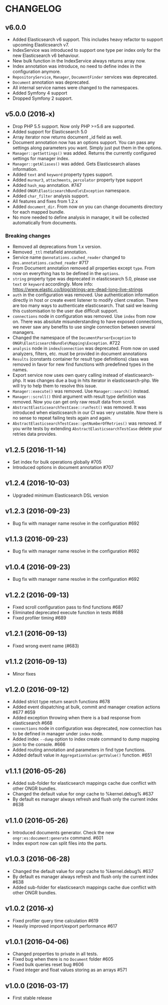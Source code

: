 # CHANGELOG
## v6.0.0
- Added Elasticsearch v6 support. This includes heavy refactor to support upcoming Elasticsearch v7.
- IndexService was introduced to support one type per index only for the new Elasticsearch v6 behaviour.
- New bulk function in the IndexService always returns array now.
- Index annotation was introduce, no need to define index in the configuration anymore.
- `RepositoryService`, `Manager`, `DocumentFinder` services was deprecated.
- `Document` annotation was deprecated.
- All internal service names were changed to the namespaces.
- Added Symfony 4 support
- Dropped Symfony 2 support.

## v5.0.0 (2016-x)
- Drop PHP 5.5 support. Now only PHP >=5.6 are supported.
- Added support for Elasticsearch 5.0
- Array iterator now returns document _id field as well.
- Document annotation now has an options support.
You can pass any settings along parameters you want. Simply just put them in the options.
- `Manager::getSettings()` was added. Returns the currently configured settings for manager index.
- `Manager::getAliases()` was added. Gets Elasticsearch aliases information.
- Added `text` and `keyword` property types support.
- Added `murmur3`, `attachments`, `percolator` property type support
- Added `hash_map` annotation. #747
- Added `ONGR\ElasticsearchBundle\Exception` namespace.
- Added `char_filter` analysis support.
- All features and fixes from 1.2.x
- Added `document_dir`. From now on you can change documents directory for each mapped bundle.
- No more needed to define analysis in manager, it will be collected automatically from documents.

### Breaking changes
- Removed all deprecations from 1.x version.
- Removed `_ttl` metafield annotation.
- Service name `@annotations.cached_reader` changed to `@es.annotations.cached_reader` #717
- From Document annotation removed all properties except `type`. From now on everything has to be defined in the `options`.
- `string` property type was deprecated in elasticsearch 5.0, please use `text` or `keyword` accordingly.
 More info: https://www.elastic.co/blog/strings-are-dead-long-live-strings
- `auth` in the configuration was removed. Use authentication information directly in host or create event listener
 to modify client creation. There are too many ways to authenticate elasticsearch. That said we leaving this customisation to the user due difficult support. 
- `connections` node in configuration was removed. Use `index` from now on. There was absolute
 misunderstanding to have exposed connections, we never saw any benefits to use single connection
 between several managers.  
- Changed the namespace of the `DocumentParserException` to `ONGR\ElasticsearchBundle\Mapping\Exception`. #722
- `analysis` node in `index`/`connection` was deprecated. From now on used analyzers, filters, etc. must be provided in document annotations
- `Results` (constants container for result type definitions) class was removed in favor for
 new find functions with predefined types in the names.
- Export service now uses own query calling instead of elasticsearch-php. It was changes due a bug
 in hits iterator in elasticsearch-php. We will try to help them to resolve this issue.
- `Manager::execute()` was removed. Use `Manager::search()` instead.
- `Manager::scroll()` third argument with result type definition was removed.
 Now you can get only raw result data from scroll.
- `AbstractElasticsearchTestCase::runTest()` was removed. It was introduced when elasticsearch
 in our CI was very unstable. Now there is no sense to repeat failing tests again and again.
- `AbstractElasticsearchTestCase::getNumberOfRetries()` was removed.
 If you write tests by extending `AbstractElasticsearchTestCase` delete your retries data provides.

## v1.2.5 (2016-11-14)
- Set index for bulk operations globally #705
- Introduced options in document annotation #707

## v1.2.4 (2016-10-03)
- Upgraded minimum Elasticsearch DSL version

## v1.2.3 (2016-09-23)
- Bug fix with manager name resolve in the configuration #692

## v1.1.3 (2016-09-23)
- Bug fix with manager name resolve in the configuration #692

## v1.0.4 (2016-09-23)
- Bug fix with manager name resolve in the configuration #692

## v1.2.2 (2016-09-13)
- Fixed scroll configuration pass to find functions #687
- Eliminated deprecated execute function in tests #688
- Fixed profiler timing #689

## v1.2.1 (2016-09-13)
- Fixed wrong event name (#683)

## v1.1.2 (2016-09-13)
- Minor fixes

## v1.2.0 (2016-09-12)
- Added strict type return search functions #678
- Added event dispatching at bulk, commit and manager creation actions #677 #659
- Added exception throwing when there is a bad response from elasticsearch #668
- `connections` node in configuration was deprecated, now connection has to be defined in manager under `index` node. 
- Added index `--dump` option to index create command to dump mapping json to the console. #666
- Added routing annotation and parameters in find type functions.
- Added default value in `AggregationValue:getValue()` function. #651

## v1.1.1 (2016-05-26)
- Added sub-folder for elasticsearch mappings cache due conflict with other ONGR bundles.
- Changed the default value for ongr cache to %kernel.debug% #637
- By default es manager always refresh and flush only the current index #638

## v1.1.0 (2016-05-26)
- Introduced documents generator. Check the new `ongr:es:document:generate` command. #601
- Index export now can split files into the parts.

## v1.0.3 (2016-06-28)
- Changed the default value for ongr cache to %kernel.debug% #637
- By default es manager always refresh and flush only the current index #638
- Added sub-folder for elasticsearch mappings cache due conflict with other ONGR bundles.

## v1.0.2 (2016-x)
- Fixed profiler query time calculation #619
- Heavily improved import/export performance #617

## v1.0.1 (2016-04-06)
- Changed properties to private in all tests.
- Fixed bug when there is no `Document` folder #605
- Fixed bulk queries reset bug #606
- Fixed integer and float values storing as an arrays #571

## v1.0.0 (2016-03-17)   
- First stable release
